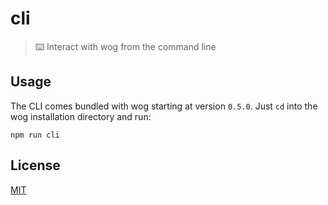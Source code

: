 # cli

> :keyboard: Interact with wog from the command line

## Usage

The CLI comes bundled with wog starting at version `0.5.0`. Just `cd` into the wog installation directory and run:

```shell
npm run cli
```

## License

[MIT](LICENSE)
